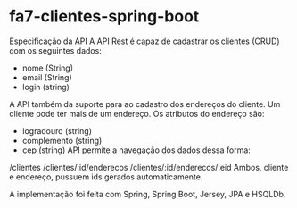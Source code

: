# fa7-clientes-spring-boot
Especificação da API
A API Rest é capaz de cadastrar os clientes (CRUD) com os seguintes dados:
* nome (String)
* email (String)
* login (string)

A API também da suporte para ao cadastro dos endereços do cliente. Um cliente pode ter mais de um endereço.
Os atributos do endereço são:
* logradouro (string)
* complemento (string)
* cep (string)
API permite a navegação dos dados dessa forma:

/clientes
/clientes/:id/enderecos
/clientes/:id/enderecos/:eid
Ambos, cliente e endereço, pussuem ids gerados automaticamente.

A implementação foi feita com Spring, Spring Boot, Jersey, JPA e HSQLDb.
